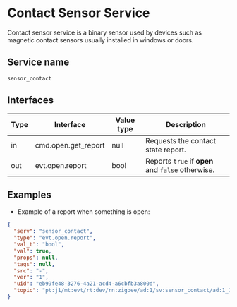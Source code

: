 # Contact Sensor Service

Contact sensor service is a binary sensor used by devices such as magnetic contact sensors usually installed in windows or doors.

## Service name

`sensor_contact`

## Interfaces

| Type | Interface           | Value type | Description                                       |
|------|---------------------|------------|---------------------------------------------------|
| in   | cmd.open.get_report | null       | Requests the contact state report.                |
| out  | evt.open.report     | bool       | Reports `true` if **open** and `false` otherwise. |


## Examples

* Example of a report when something is open:

```json
{
  "serv": "sensor_contact",
  "type": "evt.open.report",
  "val_t": "bool",
  "val": true,
  "props": null,
  "tags": null,
  "src": "-",
  "ver": "1",
  "uid": "eb99fe48-3276-4a21-acd4-a6cbfb3a800d",
  "topic": "pt:j1/mt:evt/rt:dev/rn:zigbee/ad:1/sv:sensor_contact/ad:1_1"
}
```